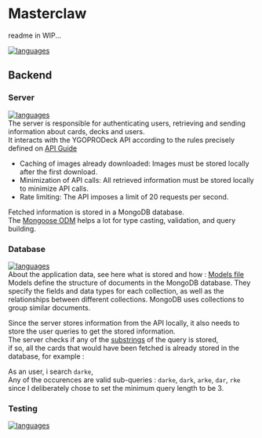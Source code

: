 # Masterclaw

readme in WIP...

[![languages](https://skillicons.dev/icons?i=express,mysql,vite,sass,ts,react,mui,nodejs,mongo,js,jest,npm)](https://skillicons.dev)

## Backend

### Server

[![languages](https://skillicons.dev/icons?i=nodejs,express)](https://skillicons.dev)  
The server is responsible for authenticating users, retrieving and sending information about cards, decks and users.  
It interacts with the YGOPRODeck API according to the rules precisely defined on [API Guide](https://ygoprodeck.com/api-guide/)

- Caching of images already downloaded: Images must be stored locally after the first download.
- Minimization of API calls: All retrieved information must be stored locally to minimize API calls.
- Rate limiting: The API imposes a limit of 20 requests per second.

Fetched information is stored in a MongoDB database.  
The [Mongoose ODM](https://mongoosejs.com/) helps a lot for type casting, validation, and query building.

### Database

[![languages](https://skillicons.dev/icons?i=mongo)](https://skillicons.dev)  
About the application data, see here what is stored and how : [Models file](./backend/server/mongo/schemas.js)  
Models define the structure of documents in the MongoDB database. They specify the fields and data types for each collection, as well as the relationships between different collections. MongoDB uses collections to group similar documents. 

Since the server stores information from the API locally, it also needs to store the user queries to get the stored information.  
The server checks if any of the [substrings](https://en.wikipedia.org/wiki/Substring) of the query is stored,  
if so, all the cards that would have been fetched is already stored in the database, for example :
  
As an user, i search `darke`,  
Any of the occurences are valid sub-queries : `darke`, `dark`, `arke`, `dar`, `rke`  
since I deliberately chose to set the minimum query length to be 3.

### Testing

[![languages](https://skillicons.dev/icons?i=jest,js)](https://skillicons.dev)
